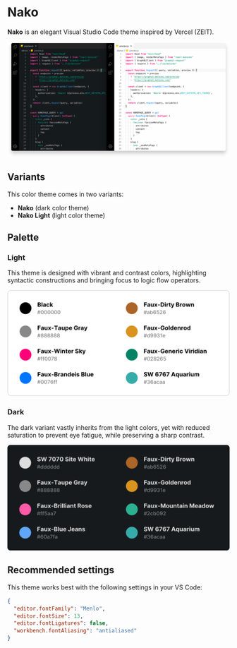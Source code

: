 # Nako

**Nako** is an elegant Visual Studio Code theme inspired by Vercel (ZEIT).

![Color theme preview](./preview.png)

## Variants

This color theme comes in two variants:

- **Nako** (dark color theme)
- **Nako Light** (light color theme)

## Palette

### Light

This theme is designed with vibrant and contrast colors, highlighting syntactic constructions and bringing focus to logic flow operators.

![Light palette](./palette-light.png)

### Dark

The dark variant vastly inherits from the light colors, yet with reduced saturation to prevent eye fatigue, while preserving a sharp contrast.

![Dark palette](./palette-dark.png)


## Recommended settings

This theme works best with the following settings in your VS Code:

```json
{
  "editor.fontFamily": "Menlo",
  "editor.fontSize": 13,
  "editor.fontLigatures": false,
  "workbench.fontAliasing": "antialiased"
}
```

